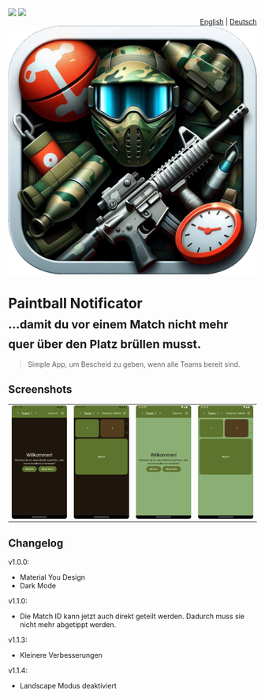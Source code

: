 <div>
<div align="left">
<img src="https://github.com/CryZo/PaintballNotificator/actions/workflows/android.yml/badge.svg"/>
<img src="https://github.com/CryZo/PaintballNotificator/actions/workflows/docs.yml/badge.svg"/>
</div>
<div align="right">
<a href="README.md">English</a> | <a href="README.de.md">Deutsch</a>
</div>
</div>

<div align="center">
<img src="fastlane/metadata/android/de-DE/images/icon.png" alt="App icon" />
</div>

<h1>Paintball Notificator<br><sub>…damit du vor einem Match nicht mehr quer über den Platz brüllen musst.</sub></h1>

> Simple App, um Bescheid zu geben, wenn alle Teams bereit sind.

## Screenshots
|  | | | |
|-|-|-|-|
| ![](fastlane/metadata/android/de-DE/images/phoneScreenshots/1.png) | ![](fastlane/metadata/android/de-DE/images/phoneScreenshots/2.png) | ![](fastlane/metadata/android/de-DE/images/phoneScreenshots/3.png) | ![](fastlane/metadata/android/de-DE/images/phoneScreenshots/4.png) | 

## Changelog
v1.0.0:
 - Material You Design
 - Dark Mode

v1.1.0:
 - Die Match ID kann jetzt auch direkt geteilt werden. Dadurch muss sie nicht mehr abgetippt werden.

v1.1.3:
 - Kleinere Verbesserungen

v1.1.4:
 - Landscape Modus deaktiviert

